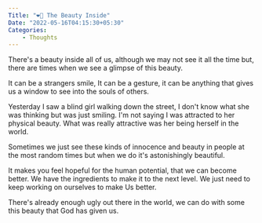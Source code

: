 ```yaml
---
Title: "❤️‍🔥 The Beauty Inside"
Date: "2022-05-16T04:15:30+05:30"
Categories:
    - Thoughts
---
```

There's a beauty inside all of us, although we may not see it all the time but, there are times when we see a glimpse of this beauty.

It can be a strangers smile, It can be a gesture, it can be anything that gives us a window to see into the souls of others.

Yesterday I saw a blind girl walking down the street, I don't know what she was thinking but was just smiling. I'm not saying I was attracted to her physical beauty. What was really attractive was her being herself in the world.

Sometimes we just see these kinds of innocence and beauty in people at the most random times but when we do it's astonishingly beautiful.

It makes you feel hopeful for the human potential, that we can become better. We have the ingredients to make it to the next level. We just need to keep working on ourselves to make Us better.

There's already enough ugly out there in the world, we can do with some this beauty that God has given us.